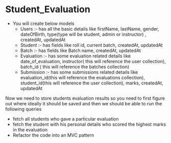 # Student_Evaluation
<div>
    <ul>
<li>You will create below models
<ul>
<li>Users :- has all the basic details like firstName, lastName, gender, dateOfBirth, type(type will be student, admin or instructor) , createdAt, updatedAt</li>
<li>Student :- has fields like roll id, current batch, createdAt, updatedAt</li>
<li>Batch :- has fields like Batch name, createdAt, updatedAt</li>
<li>Evaluation :- has some evaluation related details like date_of_evaluation, instructor( this will reference the user collection), batch_id ( this will reference the batches collection)</li>
<li>Submission :- has some submissions related details like evaluation_id(this will reference the evaluations collection), student_id(this will reference the user collection), marks, createdAt, updatedAt</li>
</ul>
</li>
</ul>
<p>Now we need to store students evaluation results so you need to first figure out where ideally it should be saved and then we should be able to run the following queries</p>
<ul>
<li>fetch all students who gave a particular evaluation</li>
<li>fetch the student with his personal details who scored the highest marks in the evaluation</li>
<li>Refactor the code into an MVC pattern</li>
</ul>
      </div>
